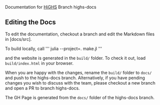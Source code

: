 Documentation for [HiGHS](https://github.com/ERGO-Code/HiGHS)
Branch highs-docs

## Editing the Docs

To edit the documentation, checkout a branch and edit the Markdown files in [docs/src].

To build locally, call 
'''
julia --project=. make.jl
'''

and the website is generated in the `build/` folder. To check it out, load `build/index.html` in your browser. 

When you are happy with the changes, rename the `build/` folder to `docs/` and push to the highs-docs branch. Alternatively, if you have pending changes you wish to discuss with the team, please checkout a new branch and open a PR to branch highs-docs.

The GH Page is generated from the `docs/` folder of the highs-docs branch. 
